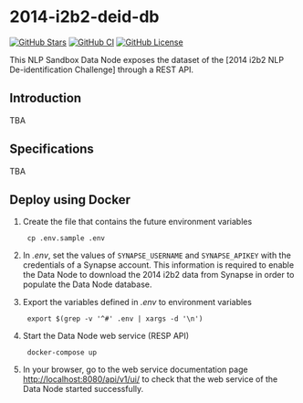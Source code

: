 # 2014-i2b2-deid-db

[![GitHub Stars](https://img.shields.io/github/stars/data2health/2014-i2b2-deid-db.svg?color=94398d&labelColor=555555&logoColor=ffffff&style=for-the-badge&logo=github)](https://github.com/data2health/2014-i2b2-deid-db)
[![GitHub CI](https://img.shields.io/github/workflow/status/data2health/2014-i2b2-deid-db/ci.svg?color=94398d&labelColor=555555&logoColor=ffffff&style=for-the-badge&logo=github)](https://github.com/data2health/2014-i2b2-deid-db)
[![GitHub License](https://img.shields.io/github/license/data2health/2014-i2b2-deid-db.svg?color=94398d&labelColor=555555&logoColor=ffffff&style=for-the-badge&logo=github)](https://github.com/data2health/2014-i2b2-deid-db)

This NLP Sandbox Data Node exposes the dataset of the [2014 i2b2 NLP
De-identification Challenge] through a REST API.

## Introduction

TBA

## Specifications

TBA

## Deploy using Docker

1. Create the file that contains the future environment variables

        cp .env.sample .env

2. In *.env*, set the values of `SYNAPSE_USERNAME` and `SYNAPSE_APIKEY` with the
   credentials of a Synapse account. This information is required to enable the
   Data Node to download the 2014 i2b2 data from Synapse in order to populate
   the Data Node database.

3. Export the variables defined in *.env* to environment variables

        export $(grep -v '^#' .env | xargs -d '\n')

4. Start the Data Node web service (RESP API)

        docker-compose up

5. In your browser, go to the web service documentation page
   <http://localhost:8080/api/v1/ui/> to check that the web service of the Data
   Node started successfully.

<!-- ## Deploy using Python (for development)

1. Install the dependencies

        pip install -r requirements.txt

2. Create the file that contains the future environment variables

        cp .env.sample .env

3. Set the configuration values in `.env` (see previous section)

4. Export the variables defined in *.env* to environment variables

        export $(grep -v '^#' .env | xargs -d '\n') -->
